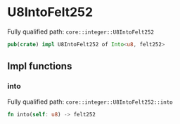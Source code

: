 # U8IntoFelt252

Fully qualified path: `core::integer::U8IntoFelt252`

```rust
pub(crate) impl U8IntoFelt252 of Into<u8, felt252>
```

## Impl functions

### into

Fully qualified path: `core::integer::U8IntoFelt252::into`

```rust
fn into(self: u8) -> felt252
```


